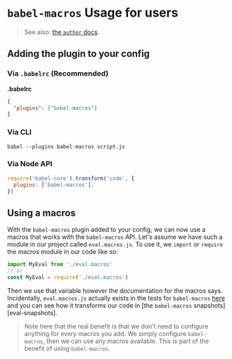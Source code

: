 # `babel-macros` Usage for users

> See also: [the `author` docs](https://github.com/kentcdodds/babel-macros/blob/master/other/docs/author.md).

## Adding the plugin to your config

### Via `.babelrc` (Recommended)

**.babelrc**

```json
{
  "plugins": ["babel-macros"]
}
```

### Via CLI

```shell
babel --plugins babel-macros script.js
```

### Via Node API

```js
require('babel-core').transform('code', {
  plugins: ['babel-macros'],
})
```

## Using a macros

With the `babel-macros` plugin added to your config, we can now use a macros
that works with the `babel-macros` API. Let's assume we have such a module
in our project called `eval.macros.js`. To use it, we `import` or `require`
the macros module in our code like so:

```javascript
import MyEval from './eval.macros'
// or
const MyEval = require('./eval.macros')
```

Then we use that variable however the documentation for the macros says.
Incidentally, `eval.macros.js` actually exists in the tests for `babel-macros`
[here](eval-macros) and you can see how it transforms our code in
[the `babel-macros` snapshots][eval-snapshots].

> Note here that the real benefit is that we don't need to configure anything
> for every macros you add. We simply configure `babel-macros`, then we can
> use any macros available. This is part of the benefit of using `babel-macros`.
